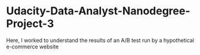 # Udacity-Data-Analyst-Nanodegree-Project-3
Here, I worked to understand the results of an A/B test run by a hypothetical e-commerce website
